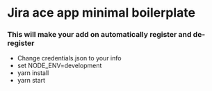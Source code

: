 # Jira ace app minimal boilerplate

### This will make your add on automatically register and de-register

<ul>
    <li>Change credentials.json to your info</li>
    <li>set NODE_ENV=development</li>
    <li>yarn install</>
    <li>yarn start</li>
</ul>